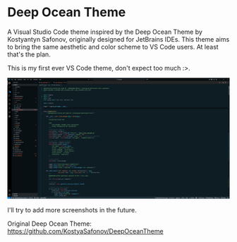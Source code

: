 # Deep Ocean Theme
A Visual Studio Code theme inspired by the Deep Ocean Theme by Kostyantyn Safonov, originally designed for JetBrains IDEs. This theme aims to bring the same aesthetic and color scheme to VS Code users. At least that's the plan.

This is my first ever VS Code theme, don't expect too much :>.

![screenhot1](images/screenshot1.png)

I'll try to add more screenshots in the future.

Original Deep Ocean Theme: https://github.com/KostyaSafonov/DeepOceanTheme